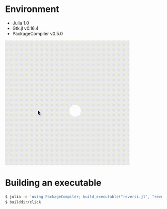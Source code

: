 # Environment
- Julia 1.0
- Gtk.jl v0.16.4
- PackageCompiler v0.5.0


<img src="../../screenshots/reversi.gif" align="middle" />

# Building an executable

```bash
$ julia -e 'using PackageCompiler; build_executable("reversi.jl", "reversi")'
$ builddir/click
```
